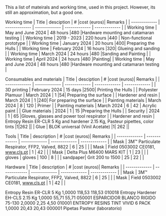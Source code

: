 This a list of mateirals and working time, used in this project. However, its still an approximation, but a good one.

Working time
| Title  | desciption | #  |cost (euros)| Remarks |
| ------------- | ------------- | ------------- | ------------- | ------------- |
| Working time  | May and June 2024 | 48 hours  |480 |Hardware mounting and catamaran testing | 
| Working time  | 2019 - 2023 | 220 hours  |440 | Non-functional prototype |
| Working time  | January 2024 | 20 hours  |400| Preparing the Hulls | 
| Working time  | February 2024 | 16 hours  |320| Glueing and sanding |
| Working time  | March 2024 | 24 hours  |480 |Sanding and Painting |
| Working time  | April 2024 | 24 hours  |480 |Painting| 
| Working time  | May and June 2024 | 48 hours  |480 |Hardware mounting and catamaran testing | 


Consumables and materials
| Title  | desciption | #  |cost (euros)| Remarks |
| ------------- | ------------- | ------------- | ------------- | ------------- |
| 3D printing  | February 2024 | 15 days  |2500| Printing the Hulls | 
| Polyester Plamuur | March 2024 | 1  |54| Preparing the surface | 
| Hardener and resin | March 2024 | 1  |240| For preparing the surface | 
| Painting materials  | March 2024 | 8  | 120 | Primer |
| Painting materials  | March 2024 | 6  | 42 | Acrylic paint |
| Glue materials | 2024 | 1  | 15 |Preparing the Hulls |
| Security |  2024 | 1  | 65 |Gloves, glasses and power tool respirator |
| Hardener and resin | Entropy Resin ER-CLR 5 Kg and hardener 2.15 Kg, Pasteur pipettes, color tints |1|262 ||
| Glue | BLOK universal (Vinil Acetate) |1| 262 ||

Tools
| Title  | description | #  |cost (euros)| Remarks |
| ------------- | ------------- | ------------- | ------------- | ------------- |
| Mask | 3M™ Particulate Respirator, FFP2, Valved, 8822 | 6 | 25 |  |
| Mask | Field 0503002 CE0181, www.cls.pt | 1 | 42 |  |
| Mask | Delta Plus M6400 MARS KIT | 1 | 23 |  |
| gloves | gloves | 100 | 8 | |
| sandpaper| Grit 200 to 1500 | 25 | 22 | |


Hardware
| Title  | description | #  |cost (euros)| Remarks |
| ------------- | ------------- | ------------- | ------------- | ------------- |
| Mask | 3M™ Particulate Respirator, FFP2, Valved, 8822 | 6 | 25 |  |
| Mask | Field 0503002 CE0181, www.cls.pt | 1 | 42 |  |

Entropy Resin ER-CLR 5 Kg 1,0000 118,53 118,53
010018 Entropy Hardener EH-CLS 2.15 Kg 1,0000 55,71 55,71
050001 ESPARCIDOR BLANCO RIGIDO 75-130 2,0000 2,25 4,50
010001 ENTROPY RESINS TINT VIVID 6 PACK 1,0000 20,43 20,43
000001 Pipetas Pasteur (laboratorio)




